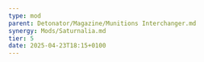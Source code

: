 ```yaml
---
type: mod
parent: Detonator/Magazine/Munitions Interchanger.md
synergy: Mods/Saturnalia.md
tier: 5
date: 2025-04-23T18:15+0100
---
```

